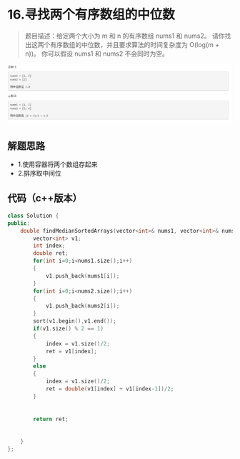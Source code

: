# 16.寻找两个有序数组的中位数

>题目描述：给定两个大小为 m 和 n 的有序数组 nums1 和 nums2。
请你找出这两个有序数组的中位数，并且要求算法的时间复杂度为 O(log(m + n))。
你可以假设 nums1 和 nums2 不会同时为空。

![示例](images\二分查找_16.png)

## 解题思路
+ 1.使用容器将两个数组存起来
+ 2.排序取中间位


## 代码（c++版本）

```c++
class Solution {
public:
    double findMedianSortedArrays(vector<int>& nums1, vector<int>& nums2) {
        vector<int> v1;
        int index;
        double ret;
        for(int i=0;i<nums1.size();i++)
        {
            v1.push_back(nums1[i]);
        }
        for(int i=0;i<nums2.size();i++)
        {
            v1.push_back(nums2[i]);
        }
        sort(v1.begin(),v1.end());
        if(v1.size() % 2 == 1)
        {
            index = v1.size()/2;
            ret = v1[index];
        }
        else
        {
            index = v1.size()/2;
            ret = double(v1[index] + v1[index-1])/2;
        }
        
        
        return ret;
        

    }
};
```
